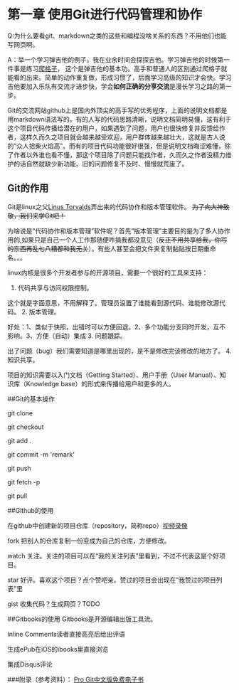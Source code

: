 第一章 使用Git进行代码管理和协作
===

Q:为什么要看git、markdown之类的这些和编程没啥关系的东西？不用他们也能写网页啊。

A：举一个学习弹吉他的例子。我在业余时间会探探吉他。学习弹吉他的时候第一件事是练习[爬格子](https://www.baidu.com/s?wd=%E7%88%AC%E6%A0%BC%E5%AD%90&rsv_spt=1&rsv_iqid=0xd1ecd6cb00407f18&issp=1&f=8&rsv_bp=0&rsv_idx=2&ie=utf-8&tn=baiduhome_pg&rsv_enter=1&rsv_sug3=6&rsv_sug1=6&rsv_sug7=101)，
这个是弹吉他的基本功。高手和普通人的区别通过爬格子就能看的出来。简单的动作重复做，形成习惯了，后面学习高级的知识才会快。学习吉他要加入乐队有交流才进步快，学会**如何正确的分享交流**是漫长学习之路的第一步。

Git的交流网站github上是国内外顶尖的高手写的优秀程序，上面的说明文档都是用markdown语法写的。有的人写的代码思路清晰，说明文档简明易懂，这有利于这个项目代码传播给潜在的用户，如果遇到了问题，用户也很快修复并反馈给作者，这样久而久之项目就会越来越受欢迎，用户群体越来越壮大，这就是古人说的“众人拾柴火焰高”。而有的项目代码功能很好很强，但是说明文档晦涩难懂，除了作者以外谁也看不懂，那这个项目除了问题只能找作者，久而久之作者没精力维护的话自然就缺少新功能、旧的问题修复不及时、慢慢就荒废了。


Git的作用
----
Git是linux之父[Linus Torvalds](http://www.landiannews.com/archives/16232.html)弄出来的代码协作和版本管理软件。
~~为了向大神致敬，我们来学Git吧！~~

为啥说是“代码协作和版本管理”软件呢？首先“版本管理”主要目的是为了多人协作用的,如果只是自己一个人工作那随便咋搞我都没意见（~~反正不用共享给我，你写的东西再乱七八糟都和我无关~~）。有些人甚至会把文件夹复制黏贴按日期重命名。。。

linux内核是很多个开发者参与的开源项目，需要一个很好的工具来支持：

1. 代码共享与访问权限控制。

这个就是字面意思，不用解释了。管理员设置了谁能看到源代码、谁能修改源代码。
2. 版本管理。

好处：1、类似于快照，出错时可以方便回退。2、多个功能分支同时开发，互不影响。3、方便（自动）集成
3. 问题跟踪。

出了问题（bug）我们需要知道是哪里出现的，是不是修改完该修改的地方了。
4. 知识共享。

项目的知识需要以入门文档（Getting Started）、用户手册（User Manual）、知识库（Knowledge base）的形式来传播给用户和更多的人。

##Git的基本操作

git clone

git checkout

git add .

git commit -m 'remark'

git push

git fetch -p

git pull

##Github的使用

在github中创建新的项目仓库（repository，简称repo）[视频录像](http://o91uvv1wq.bkt.clouddn.com/1_github_create_new_repo.gif)

fork 把别人的仓库复制一份变成为自己的仓库，方便修改。

watch 关注。关注的项目可以在“我的关注列表”里看到，不过不代表这是个好项目。

star 好评。喜欢这个项目？点个赞吧亲。赞过的项目会出现在“我赞过的项目列表”里

gist 收集代码？生成网页？TODO

##Gitbooks的使用
Gitbooks是开源编辑出版工具流。

Inline Comments读者直接高亮后给出评语

生成ePub在iOS的ibooks里直接浏览

集成Disqus评论

###附录（参考资料）：
[Pro Git中文版免费电子书](https://www.git-scm.com/book/zh/v2)

